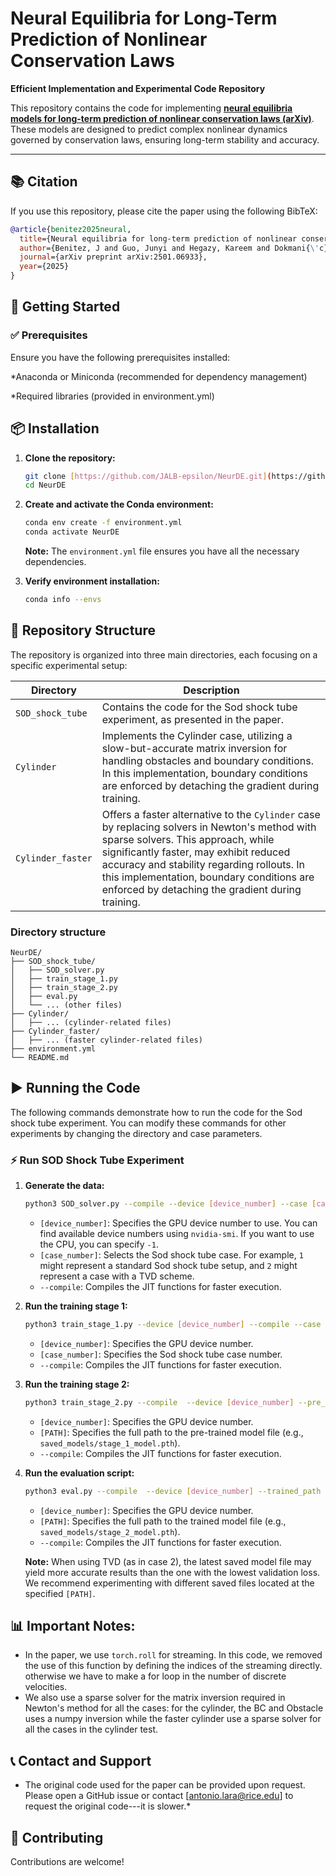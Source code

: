 # Neural Equilibria for Long-Term Prediction of Nonlinear Conservation Laws  
**Efficient Implementation and Experimental Code Repository**

This repository contains the code for implementing [**neural equilibria models for long-term prediction of nonlinear conservation laws (arXiv)**](https://arxiv.org/abs/2501.06933).  
These models are designed to predict complex nonlinear dynamics governed by conservation laws, ensuring long-term stability and accuracy.

---

## 📚 Citation  
If you use this repository, please cite the paper using the following BibTeX:

```bibtex
@article{benitez2025neural,
  title={Neural equilibria for long-term prediction of nonlinear conservation laws},
  author={Benitez, J and Guo, Junyi and Hegazy, Kareem and Dokmani{\'c}, Ivan and Mahoney, Michael W and de Hoop, Maarten V},
  journal={arXiv preprint arXiv:2501.06933},
  year={2025}
}
```

## 🚀 Getting Started

### ✅ Prerequisites
Ensure you have the following prerequisites installed:

*Anaconda or Miniconda (recommended for dependency management)

*Required libraries (provided in environment.yml)

## 📦 Installation

1.  **Clone the repository:**

    ```bash
    git clone [https://github.com/JALB-epsilon/NeurDE.git](https://github.com/JALB-epsilon/NeurDE.git)
    cd NeurDE
    ```

2.  **Create and activate the Conda environment:**

    ```bash
    conda env create -f environment.yml
    conda activate NeurDE
    ```

    **Note:** The `environment.yml` file ensures you have all the necessary dependencies.

3. **Verify environment installation:**

    ```bash
    conda info --envs
    ```

## 📁 Repository Structure



The repository is organized into three main directories, each focusing on a specific experimental setup:

| Directory           | Description                                                                                                                                                                                                                                                            |
|--------------------|-------------------------------------------------------------------------------------------------------------------------------------------------------------------------------------------------------------------------------------------------------------------------|
| `SOD_shock_tube`    | Contains the code for the Sod shock tube experiment, as presented in the paper.                                                                                                                                                                                        |
| `Cylinder`          | Implements the Cylinder case, utilizing a slow-but-accurate matrix inversion for handling obstacles and boundary conditions. In this implementation, boundary conditions are enforced by detaching the gradient during training.                                    |
| `Cylinder_faster` | Offers a faster alternative to the `Cylinder` case by replacing solvers in Newton's method with sparse solvers. This approach, while significantly faster, may exhibit reduced accuracy and stability regarding rollouts. In this implementation, boundary conditions are enforced by detaching the gradient during training. | 


### **Directory structure**
```
NeurDE/
├── SOD_shock_tube/
│   ├── SOD_solver.py
│   ├── train_stage_1.py
│   ├── train_stage_2.py
│   ├── eval.py
│   └── ... (other files)
├── Cylinder/
│   ├── ... (cylinder-related files)
├── Cylinder_faster/
│   ├── ... (faster cylinder-related files)
├── environment.yml
└── README.md
```

## ▶️ Running the Code

The following commands demonstrate how to run the code for the Sod shock tube experiment. You can modify these commands for other experiments by changing the directory and case parameters.

### ⚡️ Run SOD Shock Tube Experiment

1.  **Generate the data:**

    ```bash
    python3 SOD_solver.py --compile --device [device_number] --case [case_number]
    ```

    * `[device_number]`: Specifies the GPU device number to use. You can find available device numbers using `nvidia-smi`. If you want to use the CPU, you can specify `-1`.
    * `[case_number]`: Selects the Sod shock tube case. For example, `1` might represent a standard Sod shock tube setup, and `2` might represent a case with a TVD scheme.
    * `--compile`: Compiles the JIT functions for faster execution.

2.  **Run the training stage 1:**

    ```bash
    python3 train_stage_1.py --device [device_number] --compile --case [case_number]
    ```

    * `[device_number]`: Specifies the GPU device number.
    * `[case_number]`: Specifies the Sod shock tube case number.
    * `--compile`: Compiles the JIT functions for faster execution.

3.  **Run the training stage 2:**

    ```bash
    python3 train_stage_2.py --compile  --device [device_number] --pre_trained_path [PATH]
    ```

    * `[device_number]`: Specifies the GPU device number.
    * `[PATH]`: Specifies the full path to the pre-trained model file (e.g., `saved_models/stage_1_model.pth`).
    * `--compile`: Compiles the JIT functions for faster execution.

4.  **Run the evaluation script:**

    ```bash
    python3 eval.py --compile  --device [device_number] --trained_path [PATH]
    ```

    * `[device_number]`: Specifies the GPU device number.
    * `[PATH]`: Specifies the full path to the trained model file (e.g., `saved_models/stage_2_model.pth`).
    * `--compile`: Compiles the JIT functions for faster execution.

    **Note:** When using TVD (as in case 2), the latest saved model file may yield more accurate results than the one with the lowest validation loss. We recommend experimenting with different saved files located at the specified `[PATH]`.

## 📊 **Important Notes:** 
* In the paper, we use `torch.roll` for streaming. In this code, we removed the use of this function by defining the indices of the streaming directly. otherwise we have to make a for loop in the number of discrete velocities.
* We also use a sparse solver for the matrix inversion required in Newton's method for all the cases: for the cylinder, the BC and Obstacle uses a numpy inversion while the faster cylinder use a sparse solver for all the cases in the cylinder test. 

## 📞 Contact and Support
* The original code used for the paper can be provided upon request. Please open a GitHub issue or contact [antonio.lara@rice.edu] to request the original code---it is slower.*


## 🤝 Contributing
Contributions are welcome! 
